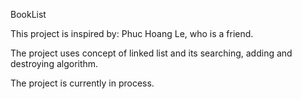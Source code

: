 BookList

This project is inspired by: Phuc Hoang Le, who is a friend.

The project uses concept of linked list and its searching, adding and destroying algorithm.

The project is currently in process.

